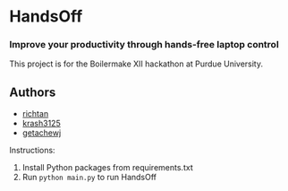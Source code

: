 # HandsOff
### Improve your productivity through hands-free laptop control

This project is for the Boilermake XII hackathon at Purdue University.

## Authors
- [richtan](https://github.com/richtan)
- [krash3125](https://github.com/krash3125)
- [getachewj](https://github.com/getachewj)

Instructions:
1. Install Python packages from requirements.txt
2. Run `python main.py` to run HandsOff